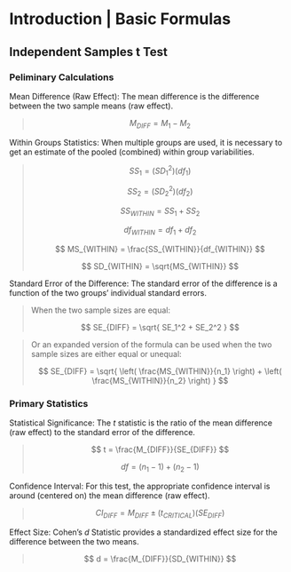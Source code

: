 # Introduction | Basic Formulas

## Independent Samples t Test

### Peliminary Calculations

Mean Difference (Raw Effect): The mean difference is the difference between the two sample means (raw effect).

> $$ M_{DIFF} = M_1 - M_2 $$

Within Groups Statistics: When multiple groups are used, it is necessary to get an estimate of the pooled (combined) within group variabilities.

> $$ SS_1 = ( SD_1^2 ) ( df_1)  $$
>
> $$ SS_2 = ( SD_2^2 ) ( df_2) $$
>
> $$ SS_{WITHIN} = SS_1 + SS_ 2 $$
>
> $$ df_{WITHIN} = df_1 + df_ 2 $$
>
> $$ MS_{WITHIN} = \frac{SS_{WITHIN}}{df_{WITHIN}} $$
>
> $$ SD_{WITHIN} = \sqrt{MS_{WITHIN}} $$

Standard Error of the Difference: The standard error of the difference is a function of the two groups’ individual standard errors. 

> When the two sample sizes are equal:
>
> $$ SE_{DIFF} = \sqrt{ SE_1^2 + SE_2^2 } $$

> Or an expanded version of the formula can be used when the two sample sizes are either equal or unequal:
>
> $$ SE_{DIFF} = \sqrt{ \left( \frac{MS_{WITHIN}}{n_1} \right) + \left( \frac{MS_{WITHIN}}{n_2} \right) } $$

### Primary Statistics

Statistical Significance: The *t* statistic is the ratio of the mean difference (raw effect) to the standard error of the difference.

> $$ t = \frac{M_{DIFF}}{SE_{DIFF}} $$
>
> $$ df = ( n_1 - 1 ) + ( n_2 - 1) $$

Confidence Interval: For this test, the appropriate confidence interval is around (centered on) the mean difference (raw effect).

> $$ CI_{DIFF} = M_{DIFF} \pm (t_{CRITICAL}) ( SE_{DIFF}) $$

Effect Size: Cohen’s *d* Statistic provides a standardized effect size for the difference between the two means.

> $$ d = \frac{M_{DIFF}}{SD_{WITHIN}} $$
